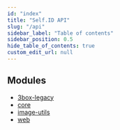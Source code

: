 ```yaml
---
id: "index"
title: "Self.ID API"
slug: "/api"
sidebar_label: "Table of contents"
sidebar_position: 0.5
hide_table_of_contents: true
custom_edit_url: null
---
```


## Modules

- [3box-legacy](modules/3box_legacy.md)
- [core](modules/core.md)
- [image-utils](modules/image_utils.md)
- [web](modules/web.md)
